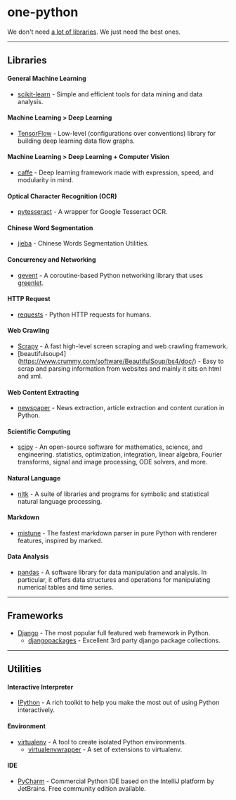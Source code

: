 # one-python
We don't need [a lot of libraries](https://github.com/vinta/awesome-python). We just need the best ones.

-----
## Libraries

#### General Machine Learning
* [scikit-learn](http://scikit-learn.org/) - Simple and efficient tools for data mining and data analysis.

#### Machine Learning > Deep Learning
* [TensorFlow](https://www.tensorflow.org/) - Low-level (configurations over conventions) library for building deep learning data flow graphs.

#### Machine Learning > Deep Learning + Computer Vision
* [caffe](http://caffe.berkeleyvision.org/) - Deep learning framework made with expression, speed, and modularity in mind.

#### Optical Character Recognition (OCR)
* [pytesseract](https://github.com/madmaze/pytesseract) - A wrapper for Google Tesseract OCR.

#### Chinese Word Segmentation
* [jieba](https://github.com/fxsjy/jieba) - Chinese Words Segmentation Utilities.

#### Concurrency and Networking
* [gevent](http://www.gevent.org/) - A coroutine-based Python networking library that uses [greenlet](https://github.com/python-greenlet/greenlet).

#### HTTP Request
* [requests](https://github.com/kennethreitz/requests) - Python HTTP requests for humans.

#### Web Crawling
* [Scrapy](http://scrapy.org/) - A fast high-level screen scraping and web crawling framework.
* [beautifulsoup4] (https://www.crummy.com/software/BeautifulSoup/bs4/doc/) - Easy to scrap and parsing information from websites and mainly it sits on html and xml.

#### Web Content Extracting
* [newspaper](https://github.com/codelucas/newspaper) - News extraction, article extraction and content curation in Python.

#### Scientific Computing
* [scipy](https://github.com/scipy/scipy) - An open-source software for mathematics, science, and engineering. statistics, optimization, integration, linear algebra, Fourier transforms, signal and image processing, ODE solvers, and more.

#### Natural Language
* [nltk](http://www.nltk.org/) - A suite of libraries and programs for symbolic and statistical natural language processing.

#### Markdown
* [mistune](https://github.com/lepture/mistune) - The fastest markdown parser in pure Python with renderer features, inspired by marked.

#### Data Analysis
* [pandas](http://pandas.pydata.org/) - A software library for data manipulation and analysis. In particular, it offers data structures and operations for manipulating numerical tables and time series.

-----
## Frameworks

* [Django](https://www.djangoproject.com/) - The most popular full featured web framework in Python.
    * [djangopackages](https://www.djangopackages.com/) - Excellent 3rd party django package collections.

-----
## Utilities

#### Interactive Interpreter
* [IPython](https://github.com/ipython/ipython) - A rich toolkit to help you make the most out of using Python interactively.

#### Environment
* [virtualenv](https://pypi.python.org/pypi/virtualenv) - A tool to create isolated Python environments.
    * [virtualenvwrapper](https://pypi.python.org/pypi/virtualenvwrapper) - A set of extensions to virtualenv.

#### IDE
* [PyCharm](https://www.jetbrains.com/pycharm/) - Commercial Python IDE based on the IntelliJ platform by JetBrains. Free community edition available.
